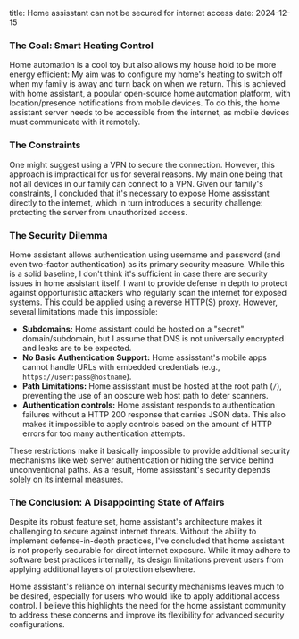 title: Home assisstant can not be secured for internet access
date: 2024-12-15

### The Goal: Smart Heating Control

Home automation is a cool toy but also allows my house hold to be more energy efficient: My aim was to configure my home's heating to switch off when my family is away and turn back on when we return. This is achieved with home assistant, a popular open-source home automation platform, with location/presence notifications from mobile devices. To do this, the home assistant server needs to be accessible from the internet, as mobile devices must communicate with it remotely.

### The Constraints

One might suggest using a VPN to secure the connection. However, this approach is impractical for us for several reasons.
My main one being that not all devices in our family can connect to a VPN.
Given our family's constraints, I concluded that it's necessary to expose Home assisstant directly to the internet, which in turn introduces a security challenge: protecting the server from unauthorized access.

### The Security Dilemma

Home assistant allows authentication using username and password (and even two-factor authentication) as its primary security measure.
While this is a solid baseline, I don't think it's sufficient in case there are security issues in home assistant itself.
I want to provide defense in depth to protect against opportunistic attackers who regularly scan the internet for exposed systems.
This could be applied using a reverse HTTP(S) proxy. However, several limitations made this impossible:

- **Subdomains:** Home assistant could be hosted on a "secret" domain/subdomain, but I assume that DNS is not universally encrypted and leaks are to be expected.
- **No Basic Authentication Support:** Home assisstant's mobile apps cannot handle URLs with embedded credentials (e.g., `https://user:pass@hostname`).
- **Path Limitations:** Home assisstant must be hosted at the root path (`/`), preventing the use of an obscure web host path to deter scanners.
- **Authentication controls:** Home assistant responds to authentication failures without a HTTP 200 response that carries JSON data. This also makes it impossible to apply controls based on the amount of HTTP errors for too many authentication attempts.

These restrictions make it basically impossible to provide additional security mechanisms like web server authentication or hiding the service behind unconventional paths. As a result, Home assisstant's security depends solely on its internal measures.

### The Conclusion: A Disappointing State of Affairs

Despite its robust feature set, home assistant's architecture makes it challenging to secure against internet threats. Without the ability to implement defense-in-depth practices, I've concluded that home assistant is not properly securable for direct internet exposure. While it may adhere to software best practices internally, its design limitations prevent users from applying additional layers of protection elsewhere.

Home assistant's reliance on internal security mechanisms leaves much to be desired, especially for users who would like to apply additional access control. I believe this highlights the need for the home assistant community to address these concerns and improve its flexibility for advanced security configurations.
